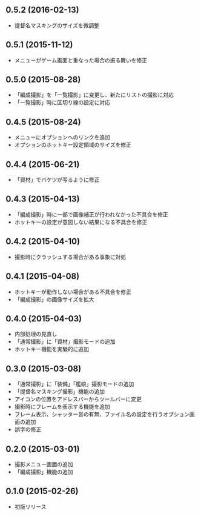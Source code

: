 ## 0.5.2 (2016-02-13)

- 提督名マスキングのサイズを微調整

## 0.5.1 (2015-11-12)

- メニューがゲーム画面と重なった場合の振る舞いを修正

## 0.5.0 (2015-08-28)

- 「編成撮影」を「一覧撮影」に変更し、新たにリストの撮影に対応
- 「一覧撮影」時に区切り線の設定に対応

## 0.4.5 (2015-08-24)

- メニューにオプションへのリンクを追加
- オプションのホットキー設定領域のサイズを修正

## 0.4.4 (2015-06-21)

- 「資材」でバケツが写るように修正

## 0.4.3 (2015-04-13)

- 「編成撮影」時に一部で画像補正が行われなかった不具合を修正
- ホットキーの設定が意図しない結果になる不具合を修正

## 0.4.2 (2015-04-10)

- 撮影時にクラッシュする場合がある事象に対処

## 0.4.1 (2015-04-08)

- ホットキーが動作しない場合がある不具合を修正
- 「編成撮影」の画像サイズを拡大

## 0.4.0 (2015-04-03)

- 内部処理の見直し
- 「通常撮影」に「資材」撮影モードの追加
- ホットキー機能を実験的に追加

## 0.3.0 (2015-03-08)

- 「通常撮影」に「装備」「艦娘」撮影モードの追加
- 「提督名マスキング撮影」機能の追加
- アイコンの位置をアドレスバーからツールバーに変更
- 撮影時にフレームを表示する機能を追加
- フレーム表示、シャッター音の有無、ファイル名の設定を行うオプション画面の追加
- 誤字の修正

## 0.2.0 (2015-03-01)

- 撮影メニュー画面の追加
- 「編成撮影」機能の追加

## 0.1.0 (2015-02-26)

- 初版リリース